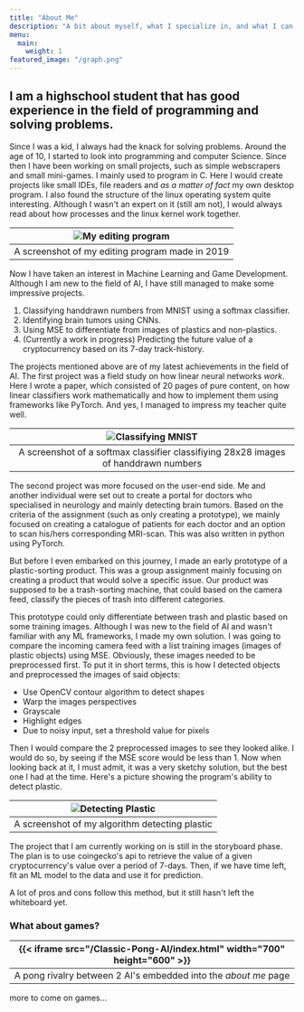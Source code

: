 ```yaml
---
title: "About Me"
description: "A bit about myself, what I specialize in, and what I can bring to the table"
menu:
  main:
    weight: 1
featured_image: "/graph.png"
---
```

## I am a highschool student that has good experience in the field of programming and solving problems.
Since I was a kid, I always had the knack for solving problems. Around the age of 10, I started to look into programming and computer Science. Since then I have been working on small projects, such as simple webscrapers and small mini-games. I mainly used to program in C. Here I would create projects like small IDEs, file readers and _as a matter of fact_ my own desktop program. I also found the structure of the linux operating system quite interesting. Although I wasn't an expert on it (still am not), I would always read about how processes and the linux kernel work together. 

| ![My editing program](/clip.png) |
|:--:|
| A screenshot of my editing program made in 2019 |

Now I have taken an interest in Machine Learning and Game Development. Although I am new to the field of AI, I have still managed to make some impressive projects.
1. Classifying handdrawn numbers from MNIST using a softmax classifier.
2. Identifying brain tumors using CNNs.
3. Using MSE to differentiate from images of plastics and non-plastics.
4. (Currently a work in progress) Predicting the future value of a cryptocurrency based on its 7-day track-history.

The projects mentioned above are of my latest achievements in the field of AI. The first project was a field study on how linear neural networks _work_. Here I wrote a paper, which consisted of 20 pages of pure content, on how linear classifiers work mathematically and how to implement them using frameworks like PyTorch. And yes, I managed to impress my teacher quite well.

| ![Classifying MNIST](/image.png) |
|:--:|
| A screenshot of a softmax classifier classifiying 28x28 images of handdrawn numbers |

The second project was more focused on the user-end side. Me and another individual were set out to create a portal for doctors who specialised in neurology and mainly detecting brain tumors. Based on the criteria of the assignment (such as only creating a prototype), we mainly focused on creating a catalogue of patients for each doctor and an option to scan his/hers corresponding MRI-scan. This was also written in python using PyTorch.

But before I even embarked on this journey, I made an early prototype of a plastic-sorting product. This was a group assignment mainly focusing on creating a product that would solve a specific issue. Our product was supposed to be a trash-sorting machine, that could based on the camera feed, classify the pieces of trash into different categories. 

This prototype could only differentiate between trash and plastic based on some training images. Although I was new to the field of AI and wasn't familiar with any ML frameworks, I made my own solution. I was going to compare the incoming camera feed with a list training images (images of plastic objects) using MSE. Obviously, these images needed to be preprocessed first. To put it in short terms, this is how I detected objects and preprocessed the images of said objects:
- Use OpenCV contour algorithm to detect shapes
- Warp the images perspectives
- Grayscale
- Highlight edges
- Due to noisy input, set a threshold value for pixels

Then I would compare the 2 preprocessed images to see they looked alike. I would do so, by seeing if the MSE score would be less than 1. Now when looking back at it, I must admit, it was a very sketchy solution, but the best one I had at the time. Here's a picture showing the program's ability to detect plastic.

| ![Detecting Plastic](/car_scan.png) |
|:--:|
| A screenshot of my algorithm detecting plastic |


The project that I am currently working on is still in the storyboard phase. The plan is to use coingecko's api to retrieve the value of a given cryptocurrency's value over a period of 7-days. Then, if we have time left, fit an ML model to the data and use it for prediction.

A lot of pros and cons follow this method, but it still hasn't left the whiteboard yet.

### What about games?
| {{< iframe src="/Classic-Pong-AI/index.html" width="700" height="600" >}} |
|:--:|
| A pong rivalry between 2 AI's embedded into the _about me_ page |

more to come on games...
